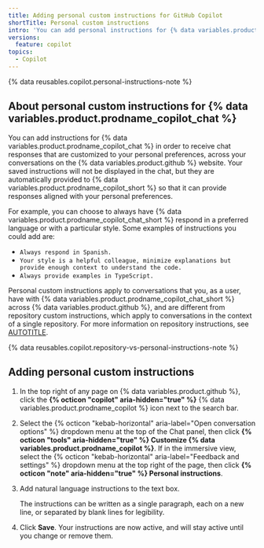 ```yaml
---
title: Adding personal custom instructions for GitHub Copilot
shortTitle: Personal custom instructions
intro: 'You can add personal instructions for {% data variables.product.prodname_copilot_chat %} to customize chat responses for your conversations.'
versions:
  feature: copilot
topics:
  - Copilot
---
```


{% data reusables.copilot.personal-instructions-note %}

## About personal custom instructions for {% data variables.product.prodname_copilot_chat %}

You can add instructions for {% data variables.product.prodname_copilot_chat %} in order to receive chat responses that are customized to your personal preferences, across your conversations on the {% data variables.product.github %} website. Your saved instructions will not be displayed in the chat, but they are automatically provided to {% data variables.product.prodname_copilot_short %} so that it can provide responses aligned with your personal preferences.

For example, you can choose to always have {% data variables.product.prodname_copilot_chat_short %} respond in a preferred language or with a particular style. Some examples of instructions you could add are:
* `Always respond in Spanish.`
* `Your style is a helpful colleague, minimize explanations but provide enough context to understand the code.`
* `Always provide examples in TypeScript.`

Personal custom instructions apply to conversations that you, as a user, have with {% data variables.product.prodname_copilot_chat_short %} across {% data variables.product.github %}, and are different from repository custom instructions, which apply to conversations in the context of a single repository. For more information on repository instructions, see [AUTOTITLE](/copilot/customizing-copilot/adding-repository-custom-instructions-for-github-copilot).

{% data reusables.copilot.repository-vs-personal-instructions-note %}

## Adding personal custom instructions

1. In the top right of any page on {% data variables.product.github %}, click the **{% octicon "copilot" aria-hidden="true" %}** {% data variables.product.prodname_copilot %} icon next to the search bar.
1. Select the {% octicon "kebab-horizontal" aria-label="Open conversation options" %} dropdown menu at the top of the Chat panel, then click **{% octicon "tools" aria-hidden="true" %} Customize {% data variables.product.prodname_copilot %}**. If in the immersive view, select the {% octicon "kebab-horizontal" aria-label="Feedback and settings" %} dropdown menu at the top right of the page, then click **{% octicon "note" aria-hidden="true" %} Personal instructions**.
1. Add natural language instructions to the text box.

   The instructions can be written as a single paragraph, each on a new line, or separated by blank lines for legibility.
1. Click **Save**. Your instructions are now active, and will stay active until you change or remove them.

